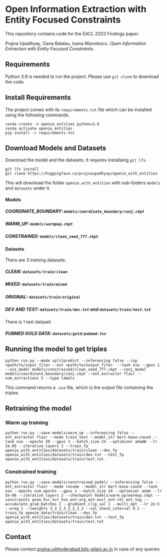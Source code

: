 # Open Information Extraction with Entity Focused Constraints

This repository contains code for the EACL 2023 Findings paper:

Prajna Upadhyay, Oana Balalau, Ioana Manolescu. _Open Information Extraction with Entity Focused Constraints._

## Requirements

Python 3.9 is needed to run the project. Please use `git clone` to download the code.

## Install Requirements
The project comes with its `requirements.txt` file which can be installed using the following commands.

```
conda create -n openie_entities python=3.9
conda activate openie_entities
pip install -r requirements.txt
```

## Download Models and Datasets

Download the model and the datasets. It requires installaing `git lfs`.

```
git lfs install
git clone https://huggingface.co/prajnaupadhyay/openie_with_entities
```

This will download the folder `openie_with_entities` with sub-folders `models` and `datasets` under it.

#### Models

##### COORDINATE_BOUNDARY: `models/coordinate_boundary/conj.ckpt`
##### WARM_UP: `models/warmpup.ckpt`
##### CONSTRAINED: `models/clean_seed_777.ckpt`


#### Datasets
There are 3 training datasets:

##### CLEAN: `datasets/train/clean`
##### MIXED: `datasets/train/mixed`
##### ORIGINAL: `datasets/train/original`
##### DEV AND TEST: `datasets/train/dev.txt` and `datasets/train/test.txt`

There is 1 test dataset:

##### PUBMED GOLD DATA: `datasets/gold/pubmed.tsv`


## Running the model to get triples

```
python run.py --mode splitpredict --inferencing false --inp <path/to/input_file> --out <path/to/output_file>  --task oie --gpus 1 --oie_model models/constrained/clean_seed_777.ckpt --conj_model models/coordinate_boundary/conj.ckpt --ent_extractor flair --num_extractions 5 --type labels
```

This command returns a `.oie` file, which is the output file containing the triples.

## Retraining the model

### Warm up training
```
python run.py --save models/warm_up --inferencing false --ent_extractor flair --mode train_test --model_str bert-base-cased --task oie --epochs 30 --gpus 1 --batch_size 24 --optimizer adamW --lr 2e-05 --iterative_layers 2 --train_fp openie_with_entities/datasets/train/clean --dev_fp openie_with_entities/datasets/train/dev.txt --test_fp openie_with_entities/datasets/train/test.txt
```
 

### Constrained training

```
python run.py --save models/constrained_model/ --inferencing false --ent_extractor flair --mode resume --model_str bert-base-cased --task oie --epochs num_epochs --gpus 1 --batch_size 24 --optimizer adam --lr 5e-06 --iterative_layers 2 --checkpoint models/warm_up/warmup.ckpt --constraints posm_hvc_hvr_hve_ent-arg_ent-excl_ent-rel_ent_tog --accumulate_grad_batches 2 --gradient_clip_val 1 --multi_opt --lr 2e-5 --wreg 1 --cweights 3_3_3_3_3_3_3_3 --val_check_interval 0.1 --train_fp openie_data/train/clean --dev_fp openie_with_entities/datasets/train/dev.txt --test_fp openie_with_entities/datasets/train/test.txt
```

## Contact
Please contact prajna.u@hyderabad.bits-pilani.ac.in in case of any queries

